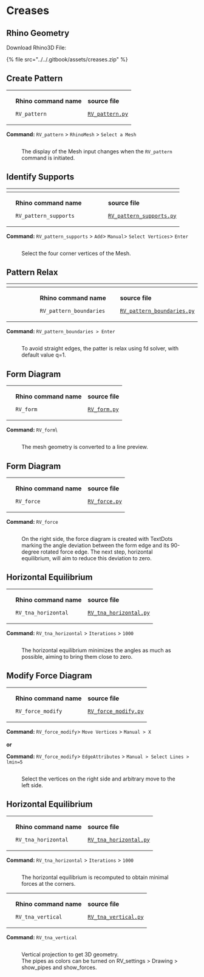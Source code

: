 # Creases



## Rhino Geometry

Download Rhino3D File:

{% file src="../../.gitbook/assets/creases.zip" %}

## Create Pattern

|                                                                                  |                                                                          |                                                                                                                  |
| -------------------------------------------------------------------------------- | ------------------------------------------------------------------------ | ---------------------------------------------------------------------------------------------------------------- |
| <img src="../../.gitbook/assets/RV_pattern (2).svg" alt="" data-size="original"> | <p><strong>Rhino command name</strong></p><p><code>RV_pattern</code></p> | <p><strong>source file</strong></p><p><a href="../../../plugin/RV_pattern.py"><code>RV_pattern.py</code></a></p> |

**Command:** `RV_pattern` > `RhinoMesh` > `Select a Mesh`

<figure><img src="../../.gitbook/assets/creases_0.png" alt=""><figcaption><p>The display of the Mesh input changes when the <code>RV_pattern</code> command is initiated.</p></figcaption></figure>



## Identify Supports

<table><thead><tr><th></th><th width="228"></th><th></th></tr></thead><tbody><tr><td> <img src="../../.gitbook/assets/RV_supports (2).svg" alt=""></td><td><p><strong>Rhino command name</strong></p><p><code>RV_pattern_supports</code></p></td><td><p><strong>source file</strong></p><p><a href="../../../plugin/RV_pattern_supports.py"><code>RV_pattern_supports.py</code></a></p></td></tr></tbody></table>

**Command:** `RV_pattern_supports` > `Add`> `Manual`> `Select Vertices`> `Enter`

<figure><img src="../../.gitbook/assets/creases_1.png" alt=""><figcaption><p>Select the four corner vertices of the Mesh.</p></figcaption></figure>



## Pattern Relax

<table><thead><tr><th width="221"></th><th width="253"></th><th></th></tr></thead><tbody><tr><td><img src="../../.gitbook/assets/RV_boundaries (1).svg" alt="" data-size="original"></td><td><p><strong>Rhino command name</strong></p><p><code>RV_pattern_boundaries</code></p></td><td><p><strong>source file</strong></p><p><a href="../../../plugin/RV_pattern_boundaries.py"><code>RV_pattern_boundaries.py</code></a></p></td></tr></tbody></table>

**Command:** `RV_pattern_boundaries > Enter`

<figure><img src="../../.gitbook/assets/creases_3.png" alt=""><figcaption><p>To avoid straight edges, the patter is relax using fd solver, with default value q=1.</p></figcaption></figure>

## Form Diagram

|                                                                                      |                                                                       |                                                                                                            |
| ------------------------------------------------------------------------------------ | --------------------------------------------------------------------- | ---------------------------------------------------------------------------------------------------------- |
| <img src="../../.gitbook/assets/RV_FormDiagram (1).svg" alt="" data-size="original"> | <p><strong>Rhino command name</strong></p><p><code>RV_form</code></p> | <p><strong>source file</strong></p><p><a href="../../../plugin/RV_form.py"><code>RV_form.py</code></a></p> |

**Command:** `RV_form`\


<figure><img src="../../.gitbook/assets/creases_4.png" alt=""><figcaption><p>The mesh geometry is converted to a line preview.</p></figcaption></figure>

## Form Diagram

|                                                                                       |                                                                        |                                                                                                              |
| ------------------------------------------------------------------------------------- | ---------------------------------------------------------------------- | ------------------------------------------------------------------------------------------------------------ |
| <img src="../../.gitbook/assets/RV_ForceDiagram (1).svg" alt="" data-size="original"> | <p><strong>Rhino command name</strong></p><p><code>RV_force</code></p> | <p><strong>source file</strong></p><p><a href="../../../plugin/RV_force.py"><code>RV_force.py</code></a></p> |

**Command:** `RV_force`

<figure><img src="../../.gitbook/assets/creases_5.png" alt=""><figcaption><p>On the right side, the force diagram is created with TextDots marking the angle deviation between the form edge and its 90-degree rotated force edge. The next step, horizontal equilibrium, will aim to reduce this deviation to zero.</p></figcaption></figure>

## Horizontal Equilibrium

|                                                                                        |                                                                                 |                                                                                                                                |
| -------------------------------------------------------------------------------------- | ------------------------------------------------------------------------------- | ------------------------------------------------------------------------------------------------------------------------------ |
| <img src="../../.gitbook/assets/RV_horizontal-eq (1).svg" alt="" data-size="original"> | <p><strong>Rhino command name</strong></p><p><code>RV_tna_horizontal</code></p> | <p><strong>source file</strong></p><p><a href="../../../plugin/RV_tna_horizontal.py"><code>RV_tna_horizontal.py</code></a></p> |

**Command:** `RV_tna_horizontal` > `Iterations` > `1000`

<figure><img src="../../.gitbook/assets/creases_6.png" alt=""><figcaption><p>The horizontal equilibrium minimizes the angles as much as possible, aiming to bring them close to zero.</p></figcaption></figure>

## Modify Force Diagram

|                                                                                              |                                                                               |                                                                                                                            |
| -------------------------------------------------------------------------------------------- | ----------------------------------------------------------------------------- | -------------------------------------------------------------------------------------------------------------------------- |
| <img src="../../.gitbook/assets/RV_ForceDiagram-modify (1).svg" alt="" data-size="original"> | <p><strong>Rhino command name</strong></p><p><code>RV_force_modify</code></p> | <p><strong>source file</strong></p><p><a href="../../../plugin/RV_force_modify.py"><code>RV_force_modify.py</code></a></p> |

**Command:** `RV_force_modify`> `Move Vertices` > `Manual > X`\
\
**or**

**Command:** `RV_force_modify`> `EdgeAttributes` > `Manual > Select Lines > lmin=5`

<figure><img src="../../.gitbook/assets/creases_7.png" alt=""><figcaption><p>Select the vertices on the right side and arbitrary move to the left side.</p></figcaption></figure>

## Horizontal Equilibrium

|                                                                                        |                                                                                 |                                                                                                                                |
| -------------------------------------------------------------------------------------- | ------------------------------------------------------------------------------- | ------------------------------------------------------------------------------------------------------------------------------ |
| <img src="../../.gitbook/assets/RV_horizontal-eq (1).svg" alt="" data-size="original"> | <p><strong>Rhino command name</strong></p><p><code>RV_tna_horizontal</code></p> | <p><strong>source file</strong></p><p><a href="../../../plugin/RV_tna_horizontal.py"><code>RV_tna_horizontal.py</code></a></p> |

**Command:** `RV_tna_horizontal` > `Iterations` > `1000`

<figure><img src="../../.gitbook/assets/creases_9.png" alt=""><figcaption><p>The horizontal equilibrium is recomputed to obtain minimal forces at the corners.</p></figcaption></figure>

|                                                                                      |                                                                               |                                                                                                                            |
| ------------------------------------------------------------------------------------ | ----------------------------------------------------------------------------- | -------------------------------------------------------------------------------------------------------------------------- |
| <img src="../../.gitbook/assets/RV_vertical-eq (1).svg" alt="" data-size="original"> | <p><strong>Rhino command name</strong></p><p><code>RV_tna_vertical</code></p> | <p><strong>source file</strong></p><p><a href="../../../plugin/RV_tna_vertical.py"><code>RV_tna_vertical.py</code></a></p> |

**Command:** `RV_tna_vertical`&#x20;

<figure><img src="../../.gitbook/assets/creases_8.png" alt=""><figcaption><p>Vertical projection to get 3D geometry.<br>The pipes as colors can be turned on RV_settings > Drawing > show_pipes and show_forces.</p></figcaption></figure>

